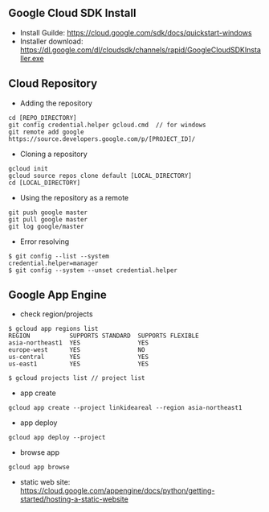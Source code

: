 ## Google Cloud SDK Install
- Install Guilde: https://cloud.google.com/sdk/docs/quickstart-windows
- Installer download: https://dl.google.com/dl/cloudsdk/channels/rapid/GoogleCloudSDKInstaller.exe

## Cloud Repository 
- Adding the repository
```
cd [REPO_DIRECTORY]
git config credential.helper gcloud.cmd  // for windows
git remote add google https://source.developers.google.com/p/[PROJECT_ID]/
```
- Cloning a repository
```
gcloud init 
gcloud source repos clone default [LOCAL_DIRECTORY]
cd [LOCAL_DIRECTORY]
```
- Using the repository as a remote
```
git push google master
git pull google master
git log google/master
```

- Error resolving
```
$ git config --list --system
credential.helper=manager
$ git config --system --unset credential.helper
```

## Google App Engine
- check region/projects
```
$ gcloud app regions list
REGION           SUPPORTS STANDARD  SUPPORTS FLEXIBLE
asia-northeast1  YES                YES
europe-west      YES                NO
us-central       YES                YES
us-east1         YES                YES

$ gcloud projects list // project list
```
- app create
```
gcloud app create --project linkideareal --region asia-northeast1
```
- app deploy
```
gcloud app deploy --project
```
- browse app
```
gcloud app browse
```
- static web site: https://cloud.google.com/appengine/docs/python/getting-started/hosting-a-static-website
